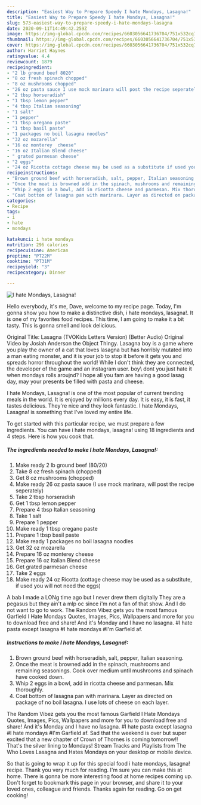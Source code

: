 ```yaml
---
description: "Easiest Way to Prepare Speedy I hate Mondays, Lasagna!"
title: "Easiest Way to Prepare Speedy I hate Mondays, Lasagna!"
slug: 573-easiest-way-to-prepare-speedy-i-hate-mondays-lasagna
date: 2020-09-11T14:49:42.259Z
image: https://img-global.cpcdn.com/recipes/6603056641736704/751x532cq70/i-hate-mondays-lasagna-recipe-main-photo.jpg
thumbnail: https://img-global.cpcdn.com/recipes/6603056641736704/751x532cq70/i-hate-mondays-lasagna-recipe-main-photo.jpg
cover: https://img-global.cpcdn.com/recipes/6603056641736704/751x532cq70/i-hate-mondays-lasagna-recipe-main-photo.jpg
author: Harriet Haynes
ratingvalue: 4.4
reviewcount: 1879
recipeingredient:
- "2 lb ground beef 8020"
- "8 oz fresh spinach chopped"
- "8 oz mushrooms chopped"
- "26 oz pasta sauce I use mock marinara will post the recipe seperately"
- "2 tbsp horseradish"
- "1 tbsp lemon pepper"
- "4 tbsp Italian seasoning"
- "1 salt"
- "1 pepper"
- "1 tbsp oregano paste"
- "1 tbsp basil paste"
- "1 packages no boil lasagna noodles"
- "32 oz mozarella"
- "16 oz monterey  cheese"
- "16 oz Italian Blend cheese"
- " grated parmesan cheese"
- "2 eggs"
- "24 oz Ricotta cottage cheese may be used as a substitute if used you will not need the eggs"
recipeinstructions:
- "Brown ground beef with horseradish, salt, pepper, Italian seasoning."
- "Once the meat is browned add in the spinach, mushrooms and remaining seasonings. Cook over medium until mushrooms and spinach have cooked down."
- "Whip 2 eggs in a bowl, add in ricotta cheese and parmesan. Mix thoroughly."
- "Coat bottom of lasagna pan with marinara. Layer as directed on package of no boil lasagna. I use lots of cheese on each layer."
categories:
- Recipe
tags:
- i
- hate
- mondays

katakunci: i hate mondays 
nutrition: 296 calories
recipecuisine: American
preptime: "PT22M"
cooktime: "PT31M"
recipeyield: "3"
recipecategory: Dinner

---
```



![I hate Mondays, Lasagna!](https://img-global.cpcdn.com/recipes/6603056641736704/751x532cq70/i-hate-mondays-lasagna-recipe-main-photo.jpg)

Hello everybody, it's me, Dave, welcome to my recipe page. Today, I'm gonna show you how to make a distinctive dish, i hate mondays, lasagna!. It is one of my favorites food recipes. This time, I am going to make it a bit tasty. This is gonna smell and look delicious.

Original Title: Lasagna (TVOKids Letters Version) (Better Audio) Original Video by Josiah Anderson the Object Thingy. Lasagna boy is a game where you play the owner of a cat that loves lasagna but has horribly mutated into a man eating monster, and it is your job to stop it before it gets you and spreads horror throughout the world! While I don&#39;t think they are connected, the developer of the game and an instagram user. boy\ dont you just hate it when mondays rolls aroujnd? I hope all you fam are having a good lasag day, may your presents be filled with pasta and cheese.

I hate Mondays, Lasagna! is one of the most popular of current trending meals in the world. It is enjoyed by millions every day. It is easy, it is fast, it tastes delicious. They're nice and they look fantastic. I hate Mondays, Lasagna! is something that I've loved my entire life.


To get started with this particular recipe, we must prepare a few ingredients. You can have i hate mondays, lasagna! using 18 ingredients and 4 steps. Here is how you cook that.

<!--inarticleads1-->

##### The ingredients needed to make I hate Mondays, Lasagna!:

1. Make ready 2 lb ground beef (80/20)
1. Take 8 oz fresh spinach (chopped)
1. Get 8 oz mushrooms (chopped)
1. Make ready 26 oz pasta sauce (I use mock marinara, will post the recipe seperately)
1. Take 2 tbsp horseradish
1. Get 1 tbsp lemon pepper
1. Prepare 4 tbsp Italian seasoning
1. Take 1 salt
1. Prepare 1 pepper
1. Make ready 1 tbsp oregano paste
1. Prepare 1 tbsp basil paste
1. Make ready 1 packages no boil lasagna noodles
1. Get 32 oz mozarella
1. Prepare 16 oz monterey  cheese
1. Prepare 16 oz Italian Blend cheese
1. Get  grated parmesan cheese
1. Take 2 eggs
1. Make ready 24 oz Ricotta (cottage cheese may be used as a substitute, if used you will not need the eggs)


A bab I made a LONg time ago but I never drew them digitally They are a pegasus but they ain&#39;t a mlp oc since i&#39;m not a fan of that show. And I do not want to go to work. The Random Vibez gets you the most famous Garfield I Hate Mondays Quotes, Images, Pics, Wallpapers and more for you to download free and share! And it&#39;s Monday and I have no lasagna. #I hate pasta except lasagna #I hate mondays #I&#39;m Garfield af. 

<!--inarticleads2-->

##### Instructions to make I hate Mondays, Lasagna!:

1. Brown ground beef with horseradish, salt, pepper, Italian seasoning.
1. Once the meat is browned add in the spinach, mushrooms and remaining seasonings. Cook over medium until mushrooms and spinach have cooked down.
1. Whip 2 eggs in a bowl, add in ricotta cheese and parmesan. Mix thoroughly.
1. Coat bottom of lasagna pan with marinara. Layer as directed on package of no boil lasagna. I use lots of cheese on each layer.


The Random Vibez gets you the most famous Garfield I Hate Mondays Quotes, Images, Pics, Wallpapers and more for you to download free and share! And it&#39;s Monday and I have no lasagna. #I hate pasta except lasagna #I hate mondays #I&#39;m Garfield af. Sad that the weekend is over but super excited that a new chapter of Crown of Thornes is coming tomorrow!! That&#39;s the silver lining to Mondays! Stream Tracks and Playlists from The Who Loves Lasagna and Hates Mondays on your desktop or mobile device. 

So that is going to wrap it up for this special food i hate mondays, lasagna! recipe. Thank you very much for reading. I'm sure you can make this at home. There is gonna be more interesting food at home recipes coming up. Don't forget to bookmark this page in your browser, and share it to your loved ones, colleague and friends. Thanks again for reading. Go on get cooking!
